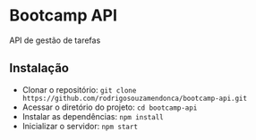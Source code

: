 # Bootcamp API

API de gestão de tarefas

## Instalação

* Clonar o repositório: `git clone https://github.com/rodrigosouzamendonca/bootcamp-api.git`
* Acessar o diretório do projeto: `cd bootcamp-api`
* Instalar as dependências: `npm install`
* Inicializar o servidor: `npm start`
